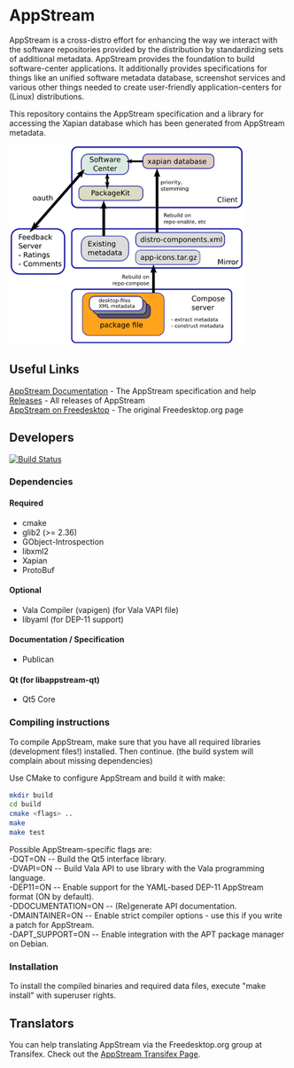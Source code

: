 AppStream
=========

AppStream is a cross-distro effort for enhancing the way we interact with the software repositories provided by the
distribution by standardizing sets of additional metadata.
AppStream provides the foundation to build software-center applications. It additionally provides specifications
for things like an unified software metadata database, screenshot services and various other things needed to create
user-friendly application-centers for (Linux) distributions.

This repository contains the AppStream specification and a library for accessing the Xapian database which has been
generated from AppStream metadata.

![AppStream Architecture](docs/sources/images/architecture-small.png "AppStream Architecture")

## Useful Links
[AppStream Documentation](http://www.freedesktop.org/software/appstream/docs/) - The AppStream specification and help  
[Releases](http://www.freedesktop.org/software/appstream/releases/) - All releases of AppStream  
[AppStream on Freedesktop](http://www.freedesktop.org/wiki/Distributions/AppStream/) - The original Freedesktop.org page  

## Developers
[![Build Status](https://semaphoreci.com/api/v1/projects/c406ea75-a977-4100-8ae1-66b7ccc54f48/559622/badge.svg)](https://semaphoreci.com/ximion/appstream)

### Dependencies

#### Required
 * cmake
 * glib2 (>= 2.36)
 * GObject-Introspection
 * libxml2
 * Xapian
 * ProtoBuf

#### Optional
 * Vala Compiler (vapigen) (for Vala VAPI file)
 * libyaml (for DEP-11 support)

#### Documentation / Specification
 * Publican

#### Qt (for libappstream-qt)
 * Qt5 Core

### Compiling instructions

To compile AppStream, make sure that you have all required libraries (development files!) installed.
Then continue. (the build system will complain about missing dependencies)

Use CMake to configure AppStream and build it with make:
```bash
mkdir build
cd build
cmake <flags> ..
make
make test
```
Possible AppStream-specific flags are:  
 -DQT=ON              -- Build the Qt5 interface library.  
 -DVAPI=ON            -- Build Vala API to use library with the Vala programming language.  
 -DEP11=ON            -- Enable support for the YAML-based DEP-11 AppStream format (ON by default).  
 -DDOCUMENTATION=ON   -- (Re)generate API documentation.  
 -DMAINTAINER=ON      -- Enable strict compiler options - use this if you write a patch for AppStream.  
 -DAPT_SUPPORT=ON     -- Enable integration with the APT package manager on Debian.

### Installation

To install the compiled binaries and required data files, execute
"make install" with superuser rights.

## Translators
You can help translating AppStream via the Freedesktop.org group at Transifex.
Check out the [AppStream Transifex Page](https://www.transifex.com/freedesktop/appstream/).

